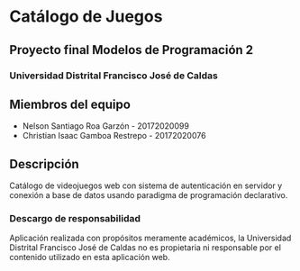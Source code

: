 # Catálogo de Juegos
## Proyecto final Modelos de Programación 2
### Universidad Distrital Francisco José de Caldas

## Miembros del equipo
- Nelson Santiago Roa Garzón - 20172020099 
- Christian Isaac Gamboa Restrepo - 20172020076

## Descripción
Catálogo de videojuegos web con sistema de autenticación en servidor y conexión a base de datos usando paradigma de programación declarativo.

### Descargo de responsabilidad
Aplicación realizada con propósitos meramente académicos, 
la Universidad Distrital Francisco José de Caldas no es propietaria
ni responsable por el contenido utilizado en esta aplicación web.
